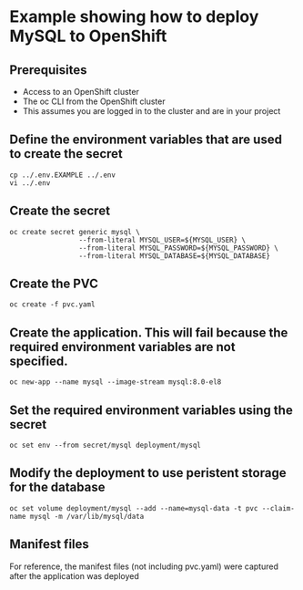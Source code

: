 # Example showing how to deploy MySQL to OpenShift

## Prerequisites

* Access to an OpenShift cluster
* The oc CLI from the OpenShift cluster
* This assumes you are logged in to the cluster and are in your project

## Define the environment variables that are used to create the secret

    cp ../.env.EXAMPLE ../.env
    vi ../.env

## Create the secret

    oc create secret generic mysql \
                     --from-literal MYSQL_USER=${MYSQL_USER} \
                     --from-literal MYSQL_PASSWORD=${MYSQL_PASSWORD} \
                     --from-literal MYSQL_DATABASE=${MYSQL_DATABASE}

## Create the PVC

    oc create -f pvc.yaml 

## Create the application.  This will fail because the required environment variables are not specified.

    oc new-app --name mysql --image-stream mysql:8.0-el8

## Set the required environment variables using the secret

    oc set env --from secret/mysql deployment/mysql

## Modify the deployment to use peristent storage for the database

    oc set volume deployment/mysql --add --name=mysql-data -t pvc --claim-name mysql -m /var/lib/mysql/data 

## Manifest files

For reference, the manifest files (not including pvc.yaml) were captured after the application was deployed
